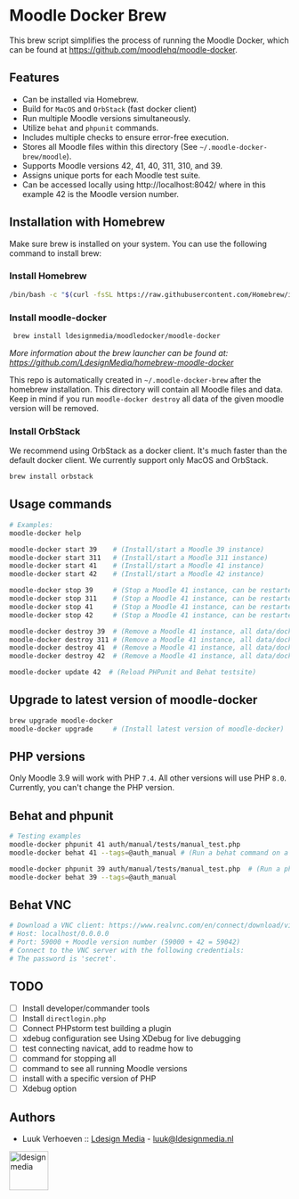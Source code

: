 # Moodle Docker Brew

This brew script simplifies the process of running the Moodle Docker, which can be found at https://github.com/moodlehq/moodle-docker.

## Features
- Can be installed via Homebrew.
- Build for `MacOS` and `OrbStack` (fast docker client)
- Run multiple Moodle versions simultaneously.
- Utilize `behat` and `phpunit` commands.
- Includes multiple checks to ensure error-free execution.
- Stores all Moodle files within this directory (See `~/.moodle-docker-brew/moodle`).
- Supports Moodle versions 42, 41, 40, 311, 310, and 39.
- Assigns unique ports for each Moodle test suite.
- Can be accessed locally using http://localhost:8042/ where in this example 42 is the Moodle version number.


## Installation with Homebrew

Make sure brew is installed on your system. You can use the following command to install brew:

### Install Homebrew
```bash
/bin/bash -c "$(curl -fsSL https://raw.githubusercontent.com/Homebrew/install/HEAD/install.sh)"
```

### Install moodle-docker
```bash
 brew install ldesignmedia/moodledocker/moodle-docker
```
_More information about the brew launcher can be found at: https://github.com/LdesignMedia/homebrew-moodle-docker_


This repo is automatically created in `~/.moodle-docker-brew` after the homebrew installation. This directory will contain all Moodle files and data.
Keep in mind if you run `moodle-docker destroy` all data of the given moodle version will be removed.

### Install OrbStack

We recommend using OrbStack as a docker client. It's much faster than the default docker client. We currently support only MacOS and OrbStack.

```bash
brew install orbstack
```

## Usage commands

```bash
# Examples:
moodle-docker help

moodle-docker start 39    # (Install/start a Moodle 39 instance)
moodle-docker start 311   # (Install/start a Moodle 311 instance)
moodle-docker start 41    # (Install/start a Moodle 41 instance)
moodle-docker start 42    # (Install/start a Moodle 42 instance)

moodle-docker stop 39     # (Stop a Moodle 41 instance, can be restarted with the start command)
moodle-docker stop 311    # (Stop a Moodle 41 instance, can be restarted with the start command)
moodle-docker stop 41     # (Stop a Moodle 41 instance, can be restarted with the start command)
moodle-docker stop 42     # (Stop a Moodle 41 instance, can be restarted with the start command)

moodle-docker destroy 39  # (Remove a Moodle 41 instance, all data/docker containers will be removed)
moodle-docker destroy 311 # (Remove a Moodle 41 instance, all data/docker containers will be removed)
moodle-docker destroy 41  # (Remove a Moodle 41 instance, all data/docker containers will be removed)
moodle-docker destroy 42  # (Remove a Moodle 41 instance, all data/docker containers will be removed)

moodle-docker update 42  # (Reload PHPunit and Behat testsite)
```

## Upgrade to latest version of moodle-docker

```bash
brew upgrade moodle-docker
moodle-docker upgrade     # (Install latest version of moodle-docker)
```

## PHP versions

Only Moodle 3.9 will work with PHP `7.4`. All other versions will use PHP `8.0`. 
Currently, you can't change the PHP version.

## Behat and phpunit

```bash
# Testing examples
moodle-docker phpunit 41 auth/manual/tests/manual_test.php
moodle-docker behat 41 --tags=@auth_manual # (Run a behat command on a running Moodle 41 instance)

moodle-docker phpunit 39 auth/manual/tests/manual_test.php  # (Run a phpunit command on a running Moodle 39 instance)
moodle-docker behat 39 --tags=@auth_manual
```
## Behat VNC

```bash
# Download a VNC client: https://www.realvnc.com/en/connect/download/viewer/
# Host: localhost/0.0.0.0
# Port: 59000 + Moodle version number (59000 + 42 = 59042)
# Connect to the VNC server with the following credentials:
# The password is 'secret'.
```

## TODO 

- [ ] Install developer/commander tools
- [ ] Install `directlogin.php`
- [ ] Connect PHPstorm test building a plugin
- [ ] xdebug configuration see Using XDebug for live debugging
- [ ] test connecting navicat, add to readme how to
- [ ] command for stopping all 
- [ ] command to see all running Moodle versions
- [ ] install with a specific version of PHP
- [ ] Xdebug option
 
## Authors
* Luuk Verhoeven :: [Ldesign Media](https://ldesignmedia.nl/) - [luuk@ldesignmedia.nl](luuk@ldesignmedia.nl)

<img src="https://ldesignmedia.nl/themes/ldesignmedia/assets/images/logo/logo.svg" alt="ldesignmedia" height="70px">
